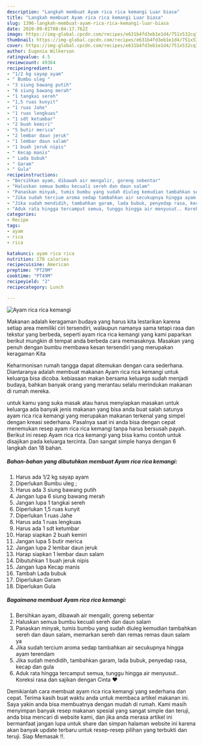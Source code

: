 ```yaml
---
description: "Langkah membuat Ayam rica rica kemangi Luar biasa"
title: "Langkah membuat Ayam rica rica kemangi Luar biasa"
slug: 1396-langkah-membuat-ayam-rica-rica-kemangi-luar-biasa
date: 2020-09-01T08:04:17.762Z
image: https://img-global.cpcdn.com/recipes/e631b4fd3eb1e1d4/751x532cq70/ayam-rica-rica-kemangi-foto-resep-utama.jpg
thumbnail: https://img-global.cpcdn.com/recipes/e631b4fd3eb1e1d4/751x532cq70/ayam-rica-rica-kemangi-foto-resep-utama.jpg
cover: https://img-global.cpcdn.com/recipes/e631b4fd3eb1e1d4/751x532cq70/ayam-rica-rica-kemangi-foto-resep-utama.jpg
author: Eugenia Wilkerson
ratingvalue: 4.5
reviewcount: 49364
recipeingredient:
- "1/2 kg sayap ayam"
- " Bumbu uleg "
- "3 siung bawang putih"
- "6 siung bawang merah"
- "1 tangkai sereh"
- "1,5 ruas kunyit"
- "1 ruas Jahe"
- "1 ruas lengkuas"
- "1 sdt ketumbar"
- "2 buah kemiri"
- "5 butir merica"
- "2 lembar daun jeruk"
- "1 lembar daun salam"
- "1 buah jeruk nipis"
- " Kecap manis"
- " Lada bubuk"
- " Garam"
- " Gula"
recipeinstructions:
- "Bersihkan ayam, dibawah air mengalir, goreng sebentar"
- "Haluskan semua bumbu kecuali sereh dan daun salam"
- "Panaskan minyak, tumis bumbu yang sudah diuleg kemudian tambahkan sereh dan daun salam, memarkan sereh dan remas remas daun salam ya"
- "Jika sudah tercium aroma sedap tambahkan air secukupnya hingga ayam terendam"
- "Jika sudah mendidih, tambahkan garam, lada bubuk, penyedap rasa, kecap dan gula"
- "Aduk rata hingga tercamput semua, tunggu hingga air menyusut.. Koreksi rasa dan sajikan dengan Cinta ❤"
categories:
- Recipe
tags:
- ayam
- rica
- rica

katakunci: ayam rica rica 
nutrition: 178 calories
recipecuisine: American
preptime: "PT29M"
cooktime: "PT49M"
recipeyield: "2"
recipecategory: Lunch

---
```



![Ayam rica rica kemangi](https://img-global.cpcdn.com/recipes/e631b4fd3eb1e1d4/751x532cq70/ayam-rica-rica-kemangi-foto-resep-utama.jpg)

Makanan adalah keragaman budaya yang harus kita lestarikan karena setiap area memiliki ciri tersendiri, walaupun namanya sama tetapi rasa dan tekstur yang berbeda, seperti ayam rica rica kemangi yang kami paparkan berikut mungkin di tempat anda berbeda cara memasaknya. Masakan yang penuh dengan bumbu membawa kesan tersendiri yang merupakan keragaman Kita

Keharmonisan rumah tangga dapat ditemukan dengan cara sederhana. Diantaranya adalah membuat makanan Ayam rica rica kemangi untuk keluarga bisa dicoba. kebiasaan makan bersama keluarga sudah menjadi budaya, bahkan banyak orang yang merantau selalu merindukan makanan di rumah mereka.



untuk kamu yang suka masak atau harus menyiapkan masakan untuk keluarga ada banyak jenis makanan yang bisa anda buat salah satunya ayam rica rica kemangi yang merupakan makanan terkenal yang simpel dengan kreasi sederhana. Pasalnya saat ini anda bisa dengan cepat menemukan resep ayam rica rica kemangi tanpa harus bersusah payah.
Berikut ini resep Ayam rica rica kemangi yang bisa kamu contoh untuk disajikan pada keluarga tercinta. Dan sangat simple hanya dengan 6 langkah dan 18 bahan.


<!--inarticleads1-->

##### Bahan-bahan yang dibutuhkan membuat Ayam rica rica kemangi:

1. Harus ada 1/2 kg sayap ayam
1. Diperlukan  Bumbu uleg ;
1. Harus ada 3 siung bawang putih
1. Jangan lupa 6 siung bawang merah
1. Jangan lupa 1 tangkai sereh
1. Diperlukan 1,5 ruas kunyit
1. Diperlukan 1 ruas Jahe
1. Harus ada 1 ruas lengkuas
1. Harus ada 1 sdt ketumbar
1. Harap siapkan 2 buah kemiri
1. Jangan lupa 5 butir merica
1. Jangan lupa 2 lembar daun jeruk
1. Harap siapkan 1 lembar daun salam
1. Dibutuhkan 1 buah jeruk nipis
1. Jangan lupa  Kecap manis
1. Tambah  Lada bubuk
1. Diperlukan  Garam
1. Diperlukan  Gula




<!--inarticleads2-->

##### Bagaimana membuat  Ayam rica rica kemangi:

1. Bersihkan ayam, dibawah air mengalir, goreng sebentar
1. Haluskan semua bumbu kecuali sereh dan daun salam
1. Panaskan minyak, tumis bumbu yang sudah diuleg kemudian tambahkan sereh dan daun salam, memarkan sereh dan remas remas daun salam ya
1. Jika sudah tercium aroma sedap tambahkan air secukupnya hingga ayam terendam
1. Jika sudah mendidih, tambahkan garam, lada bubuk, penyedap rasa, kecap dan gula
1. Aduk rata hingga tercamput semua, tunggu hingga air menyusut.. Koreksi rasa dan sajikan dengan Cinta ❤




Demikianlah cara membuat ayam rica rica kemangi yang sederhana dan cepat. Terima kasih buat waktu anda untuk membaca artikel makanan ini. Saya yakin anda bisa membuatnya dengan mudah di rumah. Kami masih menyimpan banyak resep makanan spesial yang sangat simple dan teruji, anda bisa mencari di website kami, dan jika anda merasa artikel ini bermanfaat jangan lupa untuk share dan simpan halaman website ini karena akan banyak update terbaru untuk resep-resep pilihan yang terbukti dan teruji. Siap Memasak !!. 
